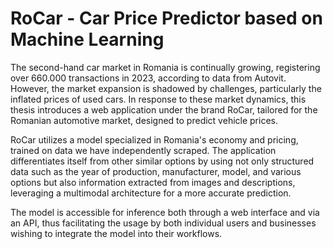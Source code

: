 # RoCar - Car Price Predictor based on Machine Learning

The second-hand car market in Romania is continually growing, registering over 660.000 transactions in 2023, according to data from Autovit. However, the market expansion is shadowed by challenges, particularly the inflated prices of used cars. In response to these market dynamics, this thesis introduces a web application under the brand RoCar, tailored for the Romanian automotive market, designed to predict vehicle prices.

RoCar utilizes a model specialized in Romania's economy and pricing, trained on data we have independently scraped. The application differentiates itself from other similar options by using not only structured data such as the year of production, manufacturer, model, and various options but also information extracted from images and descriptions, leveraging a multimodal architecture for a more accurate prediction.

The model is accessible for inference both through a web interface and via an API, thus facilitating the usage by both individual users and businesses wishing to integrate the model into their workflows.
